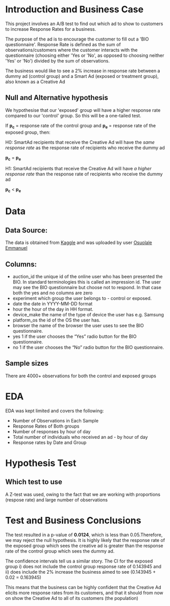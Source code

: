 # Introduction and Business Case

This project involves an A/B test to find out which ad to show to customers to increase Response Rates for a business.

The purpose of the ad is to encourage the customer to fill out a 'BIO questionnaire'. Response Rate is defined as the sum of observations/customers where the customer interacts with the questionnaire (choosing either 'Yes or 'No', as opposed to choosing neither 'Yes' or 'No') divided by the sum of observations.

The business would like to see a 2% increase in response rate between a dummy ad (control group) and a Smart Ad (exposed or treatment group), also known as a Creative Ad

## Null and Alternative hypothesis

We hypothesise that our 'exposed' group will have a higher response rate compared to our 'control' group. So this will be a one-tailed test.

If **p<sub>c</sub>** = response rate of the control group and **p<sub>e</sub>** = response rate of the exposed group, then:

H0: SmartAd recipients that receive the Creative Ad will have the *same response rate* as the response rate of recipients who receive the dummy ad

**p<sub>c</sub>** = **p<sub>e</sub>**


H1: SmartAd recipients that receive the Creative Ad will have *a higher response rate* than the response rate of recipients  who receive the dummy ad

**p<sub>c</sub>** < **p<sub>e</sub>**

# Data

## Data Source:

The data is obtained from [Kaggle](https://www.kaggle.com/datasets/osuolaleemmanuel/ad-ab-testing) and was uploaded by user [Osuolale Emmanuel](https://www.kaggle.com/osuolaleemmanuel)

## Columns:

- auction_id	the unique id of the online user who has been presented the BIO. In standard terminologies this is called an impression id. The user may see the BIO questionnaire but choose not to respond. In that case both the yes and no columns are zero
- experiment	which group the user belongs to - control or exposed.
- date	the date in YYYY-MM-DD format
- hour	the hour of the day in HH format.
- device_make	the name of the type of device the user has e.g. Samsung
- platform_os	the id of the OS the user has.
- browser	the name of the browser the user uses to see the BIO questionnaire.
-    yes	1 if the user chooses the “Yes” radio button for the BIO questionnaire.
-    no	1 if the user chooses the “No” radio button for the BIO questionnaire.


## Sample sizes

There are 4000+ observations for both the control and exposed groups

# EDA

EDA was kept limited and covers the following:

- Number of Observations in Each Sample
- Response Rates of Both groups
- Number of responses by hour of day
- Total number of individuals who received an ad - by hour of day
- Response rates by Date and Group


# Hypothesis Test

## Which test to use

A Z-test was used, owing to the fact that we are working with proportions (respose rate) and large number of observations

# Test and Business Conclusions

The test resulted in a p-value of **0.0124**, which is less than 0.05.Therefore, we may reject the null hypothesis. It is highly likely that the response rate of the exposed group which sees the creative ad is greater than the response rate of the control group which sees the dummy ad.

The confidence intervals tell us a similar story. The CI for the exposed group i) does not include the control group response rate of 0.143945 and ii) does include the 2% increase the business aimed to see (0.143945 + 0.02 = 0.163945)

This means that the business can be highly confident that the Creative Ad elicits more response rates from its customers, and that it should from now on show the Creative Ad to all of its customers (the population)
